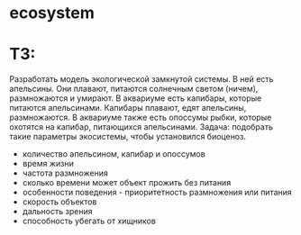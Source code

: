 # ecosystem
# ТЗ:
Разработать модель экологической замкнутой системы. В ней есть апельсины. Они плавают, питаются солнечным светом (ничем), размножаются и умирают. В аквариуме есть капибары, которые питаются апельсинами. Капибары плавают, едят апельсины, размножаются. В аквариуме также есть опоссумы рыбки, которые охотятся на капибар, питающихся апельсинами. Задача: подобрать такие параметры экосистемы, чтобы установился биоценоз.
- количество апельсином, капибар и опоссумов
- время жизни
- частота размножения
- сколько времени может объект прожить без питания
- особенности поведения - приоритетность размножения или питания
- скорость объектов
- дальность зрения
- способность убегать от хищников
  
